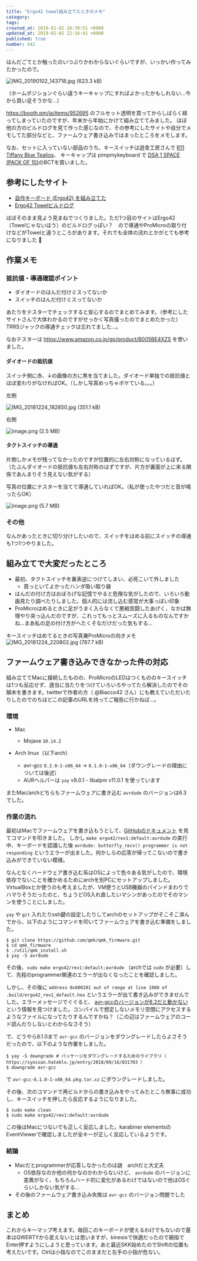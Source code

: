 ```yaml
---
title: "Ergo42 towel組み立てたときのメモ"
category: 
tags: 
created_at: 2019-01-02 18:39:51 +0900
updated_at: 2019-01-02 22:16:41 +0900
published: true
number: 442
---
```


はんだごてとか触ったのいつぶりかわからないぐらいですが、いっかい作ってみたかったので。

![IMG_20190102_143718.jpg (623.3 kB)](https://img.esa.io/uploads/production/attachments/1303/2019/01/02/144/a6b841ba-b1a9-49f6-b4cd-50210ff37ff1.jpg)

（ホームポジションぐらい違うキーキャップにすればよかったかもしれない...今から買い足そうかな...）

https://booth.pm/ja/items/952695 のフルセット透明を買ってからしばらく経ってしまっていたのですが、年末から年始にかけて組み立ててみました。
ほぼ他の方のビルドログを見て作った感じなので、その参考にしたサイトや自分でメモしてた部分などと、ファームウェア書き込みではまったところをメモします。

なお、セットに入っていない部品のうち、キースイッチは遊舎工房さんで [R11 Tiffany Blue Tealios](https://yushakobo.jp/shop/a02te/)、 キーキャップは pimpmykeyboard で [DSA 1 SPACE (PACK OF 10)](https://pimpmykeyboard.com/dsa-1-space-pack-of-10/)のBCTを買いました。

## 参考にしたサイト

- [自作キーボード (Ergo42) を組み立てた](https://qiita.com/zk_phi/items/3180902a37fa73223020)
- [Ergo42 Towelビルドログ](https://s12bt.hatenablog.com/entry/build-ergo42Towel)

ほぼそのまま見よう見まねでつくりました。ただ1つ目のサイトはErgo42（Towelじゃないほう）のビルドログっぽい？　ので導通やProMicroの取り付けなどがTowelと違うところがあります。それでも全体の流れとかがとても参考になりました :pray: 

## 作業メモ

### 抵抗値・導通確認ポイント

- ダイオードのはんだ付けミスってないか
- スイッチのはんだ付けミスってないか

あたりをテスターでチェックすると安心するのでまとめてみます。（参考にしたサイトさんで大体わかるのですがせっかく写真撮ったのでまとめたかった）TRRSジャックの導通チェックは忘れてました...。

なおテスターは https://www.amazon.co.jp/gp/product/B005BE4XZS を使いました。

#### ダイオードの抵抗値

スイッチ側に赤、↓の画像の方に黒を当てました。ダイオード単独での抵抗値とほぼ変わりがなければOK。（しかし写真めっちゃボケている。。。）

左側

![IMG_20181224_182850.jpg (351.1 kB)](https://img.esa.io/uploads/production/attachments/1303/2019/01/02/144/f5c74b84-1790-4cb3-b409-589cdf319a4b.jpg)

右側

![image.png (2.5 MB)](https://img.esa.io/uploads/production/attachments/1303/2019/01/02/144/4db601ea-15e8-4966-88e9-6c48a7e57487.png)

#### タクトスイッチの導通

片側しかメモが残ってなかったのですが位置的に左右対称になっているはず。（たぶんダイオードの抵抗値も左右対称のはずですが、片方が裏面が上に来る関係であんまりそう見えない気がする）

写真の位置にテスターを当てて導通していればOK。（私が使ったやつだと音が鳴ったらOK）

![image.png (5.7 MB)](https://img.esa.io/uploads/production/attachments/1303/2019/01/02/144/ca06f2c9-d520-45ac-9715-3e68988cde00.png)

### その他

なんかあったときに切り分けしたいので、スイッチをはめる前にスイッチの導通も1つ1つやりました。

## 組み立てで大変だったところ

- 最初、タクトスイッチを裏表逆につけてしまい、必死こいて外しました
    - 買っといてよかったハンダ吸い取り器
- はんだの付け方はおぼろげな記憶でやると危険な気がしたので、いろいろ動画見たり調べたりしました。個人的には流し込む感覚が大事っぽい印象
- ProMicroはめるときに足がうまく入らなくて悪戦苦闘したあげく、なかば無理やり突っ込んだのですが、これってもっとスムーズに入るものなんですかね...まあ私の足の付け方がへたくそなだけだった気もする...

キースイッチはめてるときの写真兼ProMicroの向きメモ
![IMG_20181224_220802.jpg (787.7 kB)](https://img.esa.io/uploads/production/attachments/1303/2019/01/02/144/23c4e456-ff63-4eb9-94e6-3e5cb8a8852d.jpg)


## ファームウェア書き込みできなかった件の対応

組み立ててMacに接続したものの、ProMicroのLEDはつくもののキースイッチは1つも反応せず、適当に当たりをつけていろいろやってたら解決したのでその顛末を書きます。twitterで作者の方（ @Biacco42 さん）にも教えていただいたりしたのでのちほどこの記事のURLを持ってご報告に行かねば...。

### 環境

- Mac
  - Mojave `10.14.2`

- Arch linux（以下arch）
  - avr-gcc `8.2.0-1-x86_64` -> `8.1.0-1-x86_64`（ダウングレードの理由については後述）
  - AURヘルパーは `yay` v9.0.1 - libalpm v11.0.1 を使っています

またMac/archどちらもファームウェアに書き込む `avrdude` のバージョンは6.3でした。

### 作業の流れ

最初はMacでファームウェアを書き込もうとして、[GitHubのドキュメント](https://github.com/Biacco42/Ergo42/blob/f5a96fd99ce9fd405074c3dab1e6b65412da1b76/README.md) を見てコマンドを叩きました。
しかし `make ergo42/rev1:default:avrdude` の実行中、キーボードを認識した後 `avrdude: butterfly_recv() programmer is not responding` というエラーが出ました。何かしらの応答が帰ってこないので書き込みができていない模様。

なんとなくハードウェア書き込む系はOSによって色々ある気がしたので、環境依存でないことを確かめるためにarchを別PCにセットアップしました。VirtualBoxとか使うのも考えましたが、VM使うとUSB機器のバインドまわりでハマりそうだったのと、ちょうどOS入れ直したいマシンがあったのでそのマシンを使うことにしました。

`yay` や `git` 入れたりssh鍵の設定したりしてarchのセットアップがそこそこ済んでから、以下のようにコマンドを叩いてファームウェアを書き込む準備をしました。

```console
$ git clone https://github.com/qmk/qmk_firmware.git
$ cd qmk_firmware
$ ./util/qmk_install.sh
$ yay -S avrdude
```

その後、`sudo make ergo42/rev1:default:avrdude` （archでは `sudo` が必要）して、先程のprogrammer関連のエラーが出なくなったことを確認しました。

しかし、その後に `address 0x800201 out of range at line 1080 of .build/ergo42_rev1_default.hex` というエラーが出て書き込みができませんでした。エラーメッセージでぐぐると、 [avr-gccのバージョンが8.2だと動かない](https://syossan.hateblo.jp/entry/2018/09/16/031703)という情報を見つけました。コンパイルで想定しないメモリ空間にアクセスするようなファイルになってたりするんですかね？（この辺はファームウェアのコード読んだりしないとわからなさそう）

で、どうやら8.1.0まで `avr-gcc` のバージョンをダウングレードしたらよさそうだったので、以下のような作業をしました。

```console
$ yay -S downgrade # パッケージをダウングレードするためのライブラリ（ https://syossan.hateblo.jp/entry/2018/09/16/031703 ）
$ downgrade avr-gcc
```

で `avr-gcc-8.1.0-1-x86_64.pkg.tar.xz` にダウングレードしました。

その後、次のコマンドで再ビルドからの書き込みをやってみたところ無事に成功し、キースイッチを押したら反応するようになりました。

```console
$ sudo make clean
$ sudo make ergo42/rev1:default:avrdude
```

この後はMacにつないでも正しく反応しました。karabiner elementsのEventViewerで確認しましたが全キーが正しく反応しているようです。

### 結論

- Macだとprogrammerが応答しなかったのは謎　archだと大丈夫
    - OS依存なのか他の何かなのかわからないけど、 `avrdude` のバージョンに差異がなく、もちろんハード的に変化があるわけではないので他はOSぐらいしかない気がする...
- その後のファームウェア書き込み失敗は `avr-gcc` のバージョン問題でした

## まとめ

これからキーマップ考えます。毎回このキーボードが使えるわけでもないので基本はQWERTYから変えないとは思いますが、kinesisで快適だったので親指でEnter押すようにしようと思っています。あと最近SKK始めたのでShiftの位置も考えたいです。Ctrlは小指なのでこのままだと左手の小指が危ない。
